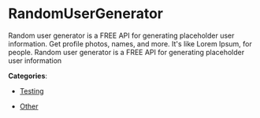 # RandomUserGenerator

Random user generator is a FREE API for generating placeholder user information.  Get profile photos, names, and more. It's like Lorem Ipsum, for people.  Random user generator is a FREE API for generating placeholder user information

**Categories**:

- [Testing](https://github/apis-list/apis-list#testing)

- [Other](https://github/apis-list/apis-list#other)



